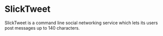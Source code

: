 SlickTweet
==========

SlickTweet is a command line social networking service which lets its users
post messages up to 140 characters.
